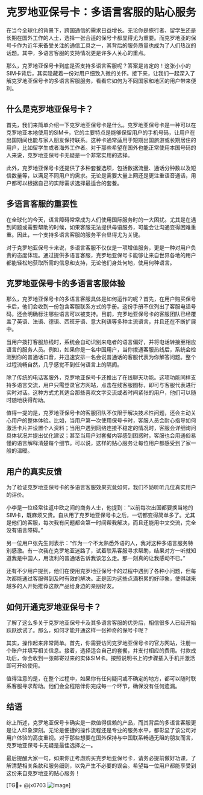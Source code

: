 # 克罗地亚保号卡：多语言客服的贴心服务

在当今全球化的背景下，跨国通信的需求日益增长。无论你是旅行者、留学生还是长期在国外工作的人士，选择一张合适的保号卡都显得尤为重要。而克罗地亚的保号卡作为近年来备受关注的通信工具之一，其背后的服务质量也成为了人们热议的话题。其中，多语言客服的支持情况更是许多人关心的重点。

那么，克罗地亚保号卡到底是否支持多语言客服呢？答案是肯定的！这张小小的SIM卡背后，其实隐藏着一份对用户细致入微的关怀。接下来，让我们一起深入了解克罗地亚保号卡的多语言客服服务，看看它如何为不同国家和地区的用户带来便利。

## 什么是克罗地亚保号卡？

首先，我们来简单介绍一下克罗地亚保号卡是什么。克罗地亚保号卡是一种可以在克罗地亚本地使用的SIM卡，它的主要特点是能够保留用户的手机号码，让用户在出国期间也能与家人朋友保持联系。这种卡通常适用于短期出国旅游或长期居住的用户，比如留学生或者海外工作者。对于那些希望在国外也能正常使用本国号码的人来说，克罗地亚保号卡无疑是一个非常实用的选择。

此外，克罗地亚保号卡还提供了多种套餐选项，包括数据流量、通话分钟数以及短信数量等，以满足不同用户的需求。无论是需要大量上网还是更注重语音通话，用户都可以根据自己的实际需求选择最适合的套餐。

## 多语言客服的重要性

在全球化的今天，语言障碍常常成为人们使用国际服务时的一大困扰。尤其是在遇到问题或需要帮助的时候，如果客服无法提供母语服务，可能会让沟通变得困难重重。因此，一个支持多语言客服的服务平台显得尤为关键。

对于克罗地亚保号卡来说，多语言客服不仅仅是一项增值服务，更是一种对用户负责的态度体现。通过提供多语言客服，克罗地亚保号卡能够让来自世界各地的用户都能轻松地获取所需的信息和支持，无论他们身处何地，使用何种语言。

## 克罗地亚保号卡的多语言客服体验

那么，克罗地亚保号卡的多语言客服具体是如何运作的呢？首先，在用户购买保号卡后，他们会收到一份包含客服联系方式的手册。这份手册不仅列出了客服电话号码，还会明确标注哪些语言可以被支持。目前，克罗地亚保号卡的客服团队已经覆盖了英语、法语、德语、西班牙语、意大利语等多种主流语言，并且还在不断扩展中。

当用户拨打客服热线时，系统会自动识别来电者的语言偏好，并将电话转接至相应语言的服务人员。例如，如果你是一名中国用户，当你拨通客服热线后，系统会检测到你的普通话口音，并迅速安排一名会说普通话的客服代表为你解答问题。整个过程流畅自然，几乎感觉不到任何语言上的隔阂。

除了传统的电话客服外，克罗地亚保号卡还推出了在线聊天功能。这项功能同样支持多语言交流，用户只需登录官方网站，点击在线客服图标，即可与客服代表进行实时对话。这种方式尤其适合那些喜欢文字交流或者时间紧张的用户，他们可以随时随地获得帮助。

值得一提的是，克罗地亚保号卡的客服团队不仅限于解决技术性问题，还会主动关心用户的整体体验。比如，当用户第一次使用保号卡时，客服人员会耐心指导如何激活卡片并设置个人资料；当用户遇到网络连接不稳定的情况时，客服会详细询问具体状况并提出优化建议；甚至当用户对套餐内容感到困惑时，客服也会用通俗易懂的语言解释清楚每个细节。可以说，这样的贴心服务让每位用户都感受到了家一般的温暖。

## 用户的真实反馈

为了验证克罗地亚保号卡的多语言客服效果究竟如何，我们不妨听听几位真实用户的评价。

小李是一位经常往返中欧之间的商务人士，他提到：“以前每次出国都要换当地的SIM卡，既麻烦又贵。自从用了克罗地亚保号卡之后，一切都变得简单多了。尤其是他们的客服，每次我有问题都会第一时间帮我解决，而且还能用中文交流，完全没有语言障碍。”

另一位用户张先生则表示：“作为一个不太熟悉外语的人，我对这种多语言服务特别感激。有一次我在克罗地亚迷路了，试着联系客服寻求帮助，结果对方一听就知道我是中国人，用流利的普通话告诉我该怎么走。那一刻真的让我感动不已。”

还有不少用户提到，他们在使用克罗地亚保号卡的过程中遇到了各种小问题，但每次都能通过客服得到及时有效的解决。正是因为这些点滴积累的好印象，使得越来越多的人开始推荐这款产品给身边的亲朋好友。

## 如何开通克罗地亚保号卡？

了解了这么多关于克罗地亚保号卡及其多语言客服的优势后，相信很多人已经开始跃跃欲试了。那么，如何才能开通这样一张神奇的保号卡呢？

其实，操作起来非常简单。首先，你需要访问克罗地亚保号卡的官方网站，注册一个账户并填写相关信息。接着，选择适合自己的套餐，并支付相应的费用。付款成功后，你会收到一张邮寄过来的实体SIM卡。按照说明书上的步骤插入手机并激活即可开始使用。

值得注意的是，在整个过程中，如果你有任何疑问或不确定的地方，都可以随时联系客服寻求帮助。他们会全程陪伴你完成每一个环节，确保没有任何遗漏。

## 结语

综上所述，克罗地亚保号卡确实是一款值得信赖的产品，而其背后的多语言客服更是让人印象深刻。无论是便捷的操作流程还是专业的服务水平，都彰显了该公司对用户体验的高度重视。对于那些想要在国外保持与中国联系畅通无阻的朋友而言，克罗地亚保号卡无疑是最佳选择之一。

最后提醒大家一句，如果你正考虑购买克罗地亚保号卡，请务必提前做好功课，了解清楚相关条款和服务细则，以免产生不必要的误会。希望每一位用户都能享受到这份来自克罗地亚的贴心服务！

[TG💪+ @jx0703 ![Image](https://github.com/user-attachments/assets/dbca1d08-cadb-493c-b0ec-ad6f7a83f270)]